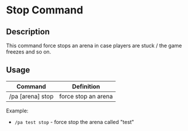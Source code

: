 # Stop Command

## Description

This command force stops an arena in case players are stuck / the game freezes and so on.

## Usage


Command |  Definition
------------- | -------------
/pa [arena] stop | force stop an arena

Example:
- `/pa test stop` - force stop the arena called "test"